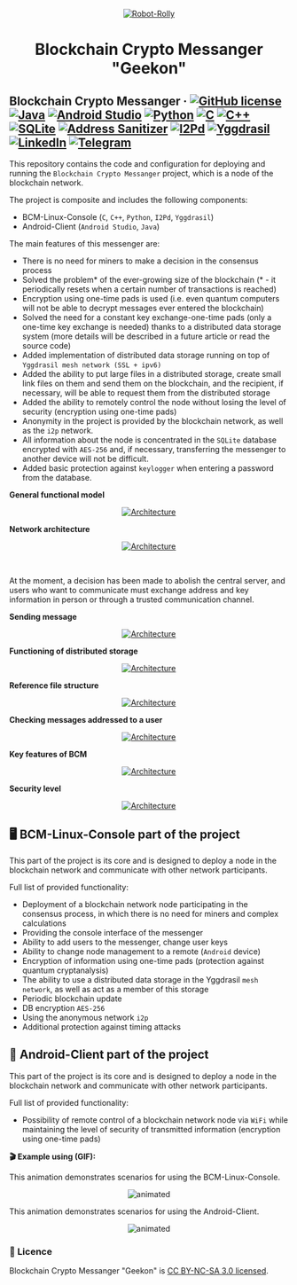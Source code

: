 <p align="center">
  <a href="https://github.com/SergeyIvanovDevelop/Blockchain-Crypto-Messanger">
    <img alt="Robot-Rolly" src="./resources/geekon-logo.png"/>
  </a>
</p>
<h1 align="center">
  Blockchain Crypto Messanger "Geekon"
</h1>

## Blockchain Crypto Messanger &middot; [![GitHub license](https://img.shields.io/badge/license-CC%20BY--NC--SA%203.0-blue)](./LICENSE) [![Java](https://img.shields.io/badge/Java-SE8-blue)](https://www.java.com/) [![Android Studio](https://img.shields.io/badge/IDE-Android%20Studio-lightgrey)](https://developer.android.com/studio) [![Python](https://img.shields.io/badge/language-Python-critical)](https://www.python.org/) [![C](https://img.shields.io/badge/language-C-yellow)](https://www.iso.org/standard/74528.html) [![C++](https://img.shields.io/badge/language-C%2B%2B-yellowgreen)](https://isocpp.org/) [![SQLite](https://img.shields.io/badge/DB-SQLite-blue)](https://www.sqlite.org/index.html) [![Address Sanitizer](https://img.shields.io/badge/safety-Address%20Sanitizer-9cf)](https://github.com/google/sanitizers/wiki/AddressSanitizer) [![I2Pd](https://img.shields.io/badge/anonymity-i2pd-success)](https://i2pd.website/) [![Yggdrasil](https://img.shields.io/badge/mesh-yggdrasil-lightgrey)](https://yggdrasil-network.github.io/) [![LinkedIn](https://img.shields.io/badge/linkedin-Sergey%20Ivanov-blue)](https://www.linkedin.com/in/sergey-ivanov-33413823a/) [![Telegram](https://img.shields.io/badge/telegram-%40SergeyIvanov__dev-blueviolet)](https://t.me/SergeyIvanov_dev) ##

This repository contains the code and configuration for deploying and running the `Blockchain Crypto Messanger` project, which is a node of the blockchain network.

The project is composite and includes the following components:
- BCM-Linux-Console (`C`, `C++`, `Python`, `I2Pd`, `Yggdrasil`)
- Android-Client (`Android Studio`, `Java`)

The main features of this messenger are:
- There is no need for miners to make a decision in the consensus process
- Solved the problem* of the ever-growing size of the blockchain (* - it periodically resets when a certain number of transactions is reached)
- Encryption using one-time pads is used (i.e. even quantum computers will not be able to decrypt messages ever entered the blockchain)
- Solved the need for a constant key exchange-one-time pads (only a one-time key exchange is needed) thanks to a distributed data storage system (more details will be described in a future article or read the source code)
- Added implementation of distributed data storage running on top of `Yggdrasil mesh network (SSL + ipv6)`
- Added the ability to put large files in a distributed storage, create small link files on them and send them on the blockchain, and the recipient, if necessary, will be able to request them from the distributed storage
- Added the ability to remotely control the node without losing the level of security (encryption using one-time pads)
- Anonymity in the project is provided by the blockchain network, as well as the `i2p` network.
- All information about the node is concentrated in the `SQLite` database encrypted with `AES-256` and, if necessary, transferring the messenger to another device will not be difficult.
- Added basic protection against `keylogger` when entering a password from the database.


**General functional model**<br>

<p align="center">
  <a href="https://github.com/SergeyIvanovDevelop/Blockchain-Crypto-Messanger">
    <img alt="Architecture" src="./resources/general_model.png" />
  </a>
</p>

**Network architecture**<br>

<p align="center">
  <a href="https://github.com/SergeyIvanovDevelop/Blockchain-Crypto-Messanger">
    <img alt="Architecture" src="./resources/network_arch.png" />
  </a>
</p><br>

At the moment, a decision has been made to abolish the central server, and users who want to communicate must exchange address and key information in person or through a trusted communication channel.<br>

**Sending message**<br>

<p align="center">
  <a href="https://github.com/SergeyIvanovDevelop/Blockchain-Crypto-Messanger">
    <img alt="Architecture" src="./resources/send_message.png" />
  </a>
</p>

**Functioning of distributed storage**<br>

<p align="center">
  <a href="https://github.com/SergeyIvanovDevelop/Blockchain-Crypto-Messanger">
    <img alt="Architecture" src="./resources/distr_storage.png" />
  </a>
</p>

**Reference file structure**<br>

<p align="center">
  <a href="https://github.com/SergeyIvanovDevelop/Blockchain-Crypto-Messanger">
    <img alt="Architecture" src="./resources/file_ref.png" />
  </a>
</p>

**Checking messages addressed to a user**<br>

<p align="center">
  <a href="https://github.com/SergeyIvanovDevelop/Blockchain-Crypto-Messanger">
    <img alt="Architecture" src="./resources/check_msg.png" />
  </a>
</p>

**Key features of BCM**<br>

<p align="center">
  <a href="https://github.com/SergeyIvanovDevelop/Blockchain-Crypto-Messanger">
    <img alt="Architecture" src="./resources/features.png"/>
  </a>
</p>

**Security level**<br>

<p align="center">
  <a href="https://github.com/SergeyIvanovDevelop/Blockchain-Crypto-Messanger">
    <img alt="Architecture" src="./resources/security.png"/>
  </a>
</p>

## :desktop_computer: BCM-Linux-Console part of the project ##

This part of the project is its core and is designed to deploy a node in the blockchain network and communicate with other network participants.

Full list of provided functionality:
- Deployment of a blockchain network node participating in the consensus process, in which there is no need for miners and complex calculations
- Providing the console interface of the messenger
- Ability to add users to the messenger, change user keys
- Ability to change node management to a remote (`Android` device)
- Encryption of information using one-time pads (protection against quantum cryptanalysis)
- The ability to use a distributed data storage in the Yggdrasil `mesh network`, as well as act as a member of this storage
- Periodic blockchain update
- DB encryption `AES-256`
- Using the anonymous network `i2p`
- Additional protection against timing attacks

## :iphone: Android-Client part of the project ##

This part of the project is its core and is designed to deploy a node in the blockchain network and communicate with other network participants.

Full list of provided functionality:
- Possibility of remote control of a blockchain network node via `WiFi` while maintaining the level of security of transmitted information (encryption using one-time pads)

**:clapper: Example using (GIF):**<br>

This animation demonstrates scenarios for using the BCM-Linux-Console.<br>
<p align="center">
  <img src="./resources/Geekon-Linux.gif" alt="animated" />
</p>

This animation demonstrates scenarios for using the Android-Client.<br>
<p align="center">
  <img src="./resources/Geekon-Android.gif" alt="animated" />
</p>

### :bookmark_tabs: Licence ###
Blockchain Crypto Messanger "Geekon" is [CC BY-NC-SA 3.0 licensed](./LICENSE).
